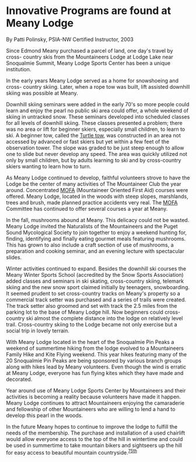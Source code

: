 # Innovative Programs are found at Meany Lodge

By Patti Polinsky, PSIA-NW Certified Instructor, 2003

Since Edmond Meany purchased a parcel of land, one day's travel by cross- country skis from the Mountaineers Lodge at Lodge Lake near Snoqualmie Summit, Meany Lodge Sports Center has been a unique institution.

In the early years Meany Lodge served as a home for snowshoeing and cross-
country skiing. Later, when a rope tow was built, lift assisted downhill skiing was possible at Meany.

Downhill skiing seminars were added in the early 70's so more people could learn and enjoy the pearl no public ski area could offer, a whole weekend of skiing in untracked snow. These seminars developed into scheduled classes for all levels of downhill skiing. These classes presented a problem; there was no area or lift for beginner skiers, especially small children, to learn to ski.
A beginner tow, called the [Turtle tow](Turtle), was constructed in an area not accessed by advanced or fast skiers but yet within a few feet of the observation tower. The slope was graded to be just steep enough to allow one to slide but never develop any speed. The area was quickly utilized not only by small children, but by adults learning to ski and by cross-country skiers wanting to learn how to turn.

As Meany Lodge continued to develop, faithful volunteers strove to have the Lodge be the center of many activities of The Mountaineer Club the year around.
Concentrated [MOFA](MOFA) (Mountaineer Oriented First Aid) courses were offered. Meany Lodge, located in the woods with steep slopes, marshlands, trees and brush, made planned practice accidents very real. The [MOFA](MOFA) Committee has continued to offer several courses a year at Meany.

In the fall, mushrooms abound at Meany. This delicacy could not be wasted. Meany Lodge invited the Naturalists of the Mountaineers and the Puget Sound Mycological Society to join together to enjoy a weekend hunting for, finding, identifying and finally eating gourmet meals featuring mushrooms. This has grown to also include a craft section of use of mushrooms, a preparation and cooking seminar, and an evening lecture with spectacular slides.

Winter activities continued to expand. Besides the downhill ski courses the Meany Winter Sports School (accredited by the Snow Sports Association) added classes and seminars in ski skating, cross-country skiing, telemark skiing and the new snow sport claimed initially by teenagers, snowboarding. It seemed prudent to set cross-country tracks on Meany's property so a commercial track setter was purchased and a series of trails were created. The track setter also groomed and set with track the 2.5 miles from the parking lot to the base of Meany Lodge hill. Now beginners could cross-country ski almost the complete distance into the lodge on relatively level trail. Cross-country skiing to the Lodge became not only exercise but a social trip in lovely terrain.

With Meany Lodge located in the heart of the Snoqualmie Pin Peaks a weekend of summertime hiking from the lodge evolved to a Mountaineers Family Hike and Kite
Flying weekend. This year hikes featuring many of the 20 Snoqualmie Pin Peaks are being sponsored by various branch groups along with hikes lead by Meany volunteers. Even though the wind is erratic at Meany Lodge, everyone has fun flying kites which they have made and decorated.

Year around use of Meany Lodge Sports Center by Mountaineers and their activities is becoming a reality because volunteers have made it happen. Meany Lodge continues to attract Mountaineers enjoying the camaraderie and fellowship of other Mountaineers who are willing to lend a hand to develop this pearl in the woods.

In the future Meany hopes to continue to improve the lodge to fulfill the needs of the membership. The purchase and installation of a used chairlift would allow everyone access to the top of the hill in wintertime and could be used in summertime to take mountain bikers and sightseers up the hill for easy access to beautiful mountain countryside.<sup>[75th][]</sup>

[75th]: Anniversary#75th
